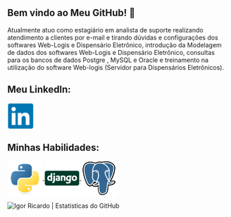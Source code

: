 <!--
**Igoricardo/Igoricardo** is a ✨ _special_ ✨ repository because its `README.md` (this file) appears on your GitHub profile.

Here are some ideas to get you started:

- 🔭 I’m currently working on ...
- 🌱 I’m currently learning ...
- 👯 I’m looking to collaborate on ...
- 🤔 I’m looking for help with ...
- 💬 Ask me about ...
- 📫 How to reach me: ...
- 😄 Pronouns: ...
- ⚡ Fun fact: ...
-->

## Bem vindo ao Meu GitHub! :vulcan_salute:	

Atualmente atuo como estagiário em analista de suporte realizando atendimento a clientes por e-mail e tirando dúvidas e configurações dos softwares Web-Logis e Dispensário Eletrônico, introdução da Modelagem de dados dos softwares Web-Logis e Dispensário Eletrônico, consultas para os bancos de dados Postgre , MySQL e Oracle e treinamento na utilização do software Web-logis (Servidor para Dispensários Eletrônicos).

## Meu Linkedln:
<a href="https://www.linkedin.com/in/igor-ricardo/" target="_blank">
  <img align="center" alt="Igor Ricardo Linkedin" height="60" width="60" src="https://raw.githubusercontent.com/devicons/devicon/master/icons/linkedin/linkedin-original.svg" style"max-width:100%;">
</a>

## Minhas Habilidades:
<a href="#" target="_blank">
  <img align="center" height="80" width="80" src="https://raw.githubusercontent.com/devicons/devicon/master/icons/python/python-original.svg" style"max-width:100%;">
</a>

<a href="#" target="_blank">
  <img align="center" height="80" width="80" src="https://raw.githubusercontent.com/devicons/devicon/master/icons/django/django-original.svg" style"max-width:100%;">
</a>

<a href="#" target="_blank">
  <img align="center" height="80" width="80" src="https://raw.githubusercontent.com/devicons/devicon/master/icons/postgresql/postgresql-original.svg" style"max-width:100%;">
</a>

</br>

![Igor Ricardo | Estatisticas do GitHub](https://github-readme-stats.vercel.app/api?username=Igoricardo&show_icons=true&theme=radical)
